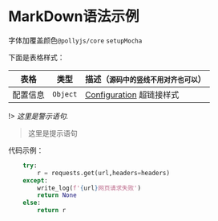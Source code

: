 # MarkDown语法示例

字体加覆盖颜色`@pollyjs/core` `setupMocha` 

下面是表格样式：

| 表格  | 类型     | 描述（`源码中的竖线不用对齐也可以`）            |
| ------ | -------- | ------------------------------------- |
| 配置信息 | `Object` | [Configuration](123) 超链接样式 |

!> _这里是警示语句._

> 这里是提示语句

代码示例：

```python
    try:
        r = requests.get(url,headers=headers)
    except:
        write_log(f'{url}网页请求失败')
        return None
    else:
        return r
```
